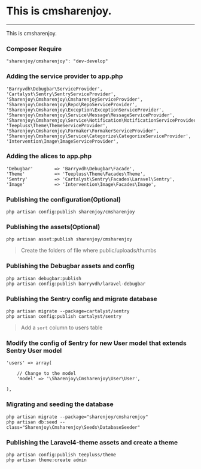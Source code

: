 # This is cmsharenjoy.
--------------------------------------

This is cmsharenjoy.

### Composer Require
<!-- Nice and simple -->

    "sharenjoy/cmsharenjoy": "dev-develop"

### Adding the service provider to app.php
<!-- Add this string to your array of providers in app/config/app.php -->

    'Barryvdh\Debugbar\ServiceProvider',
    'Cartalyst\Sentry\SentryServiceProvider',
    'Sharenjoy\Cmsharenjoy\CmsharenjoyServiceProvider',
    'Sharenjoy\Cmsharenjoy\Repo\RepoServiceProvider',
    'Sharenjoy\Cmsharenjoy\Exception\ExceptionServiceProvider',
    'Sharenjoy\Cmsharenjoy\Service\Message\MessageServiceProvider',
    'Sharenjoy\Cmsharenjoy\Service\Notification\NotificationServiceProvider',
    'Teepluss\Theme\ThemeServiceProvider',
    'Sharenjoy\Cmsharenjoy\Formaker\FormakerServiceProvider',
    'Sharenjoy\Cmsharenjoy\Service\Categorize\CategorizeServiceProvider',
    'Intervention\Image\ImageServiceProvider',

### Adding the alices to app.php

    'Debugbar'        => 'Barryvdh\Debugbar\Facade',
    'Theme'           => 'Teepluss\Theme\Facades\Theme',
    'Sentry'          => 'Cartalyst\Sentry\Facades\Laravel\Sentry',
    'Image'           => 'Intervention\Image\Facades\Image',

### Publishing the configuration(Optional)
<!-- Publish the configurations for this package in order to change them to your liking: -->

    php artisan config:publish sharenjoy/cmsharenjoy

### Publishing the assets(Optional)
<!-- You need assets bro! -->

    php artisan asset:publish sharenjoy/cmsharenjoy

>Create the folders of file where public/uploads/thumbs

### Publishing the Debugbar assets and config

    php artisan debugbar:publish
    php artisan config:publish barryvdh/laravel-debugbar

### Publishing the Sentry config and migrate database

    php artisan migrate --package=cartalyst/sentry
    php artisan config:publish cartalyst/sentry

>Add a `sort` column to users table 

### Modify the config of Sentry for new User model that extends Sentry User model

    'users' => array(
        
        // Change to the model
        'model' => '\Sharenjoy\Cmsharenjoy\User\User',

    ),

### Migrating and seeding the database
<!-- Seed the database, this pretty much just seeds an example user and settings. Migration is pretty simple, ensure your database config is setup and run this: -->

    php artisan migrate --package="sharenjoy/cmsharenjoy"
    php artisan db:seed --class="Sharenjoy\Cmsharenjoy\Seeds\DatabaseSeeder"

### Publishing the Laravel4-theme assets and create a theme

    php artisan config:publish teepluss/theme
    php artisan theme:create admin